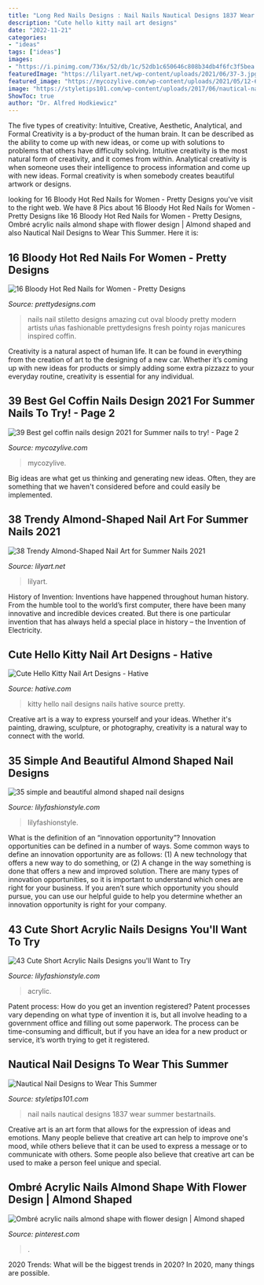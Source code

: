 ```yaml
---
title: "Long Red Nails Designs : Nail Nails Nautical Designs 1837 Wear Summer Bestartnails"
description: "Cute hello kitty nail art designs"
date: "2022-11-21"
categories:
- "ideas"
tags: ["ideas"]
images:
- "https://i.pinimg.com/736x/52/db/1c/52db1c650646c808b34db4f6fc3f5bea.jpg"
featuredImage: "https://lilyart.net/wp-content/uploads/2021/06/37-3.jpg"
featured_image: "https://mycozylive.com/wp-content/uploads/2021/05/12-683x1024.jpg"
image: "https://styletips101.com/wp-content/uploads/2017/06/nautical-nail-design-12.jpg"
ShowToc: true
author: "Dr. Alfred Hodkiewicz"
---
```



The five types of creativity: Intuitive, Creative, Aesthetic, Analytical, and Formal
Creativity is a by-product of the human brain. It can be described as the ability to come up with new ideas, or come up with solutions to problems that others have difficulty solving. Intuitive creativity is the most natural form of creativity, and it comes from within. Analytical creativity is when someone uses their intelligence to process information and come up with new ideas. Formal creativity is when somebody creates beautiful artwork or designs.

	

		
looking for 16 Bloody Hot Red Nails for Women - Pretty Designs you've visit to the right web. We have 8 Pics about 16 Bloody Hot Red Nails for Women - Pretty Designs like 16 Bloody Hot Red Nails for Women - Pretty Designs, Ombré acrylic nails almond shape with flower design | Almond shaped and also Nautical Nail Designs to Wear This Summer. Here it is:
		
    
## 16 Bloody Hot Red Nails For Women - Pretty Designs

<img loading=lazy src="https://www.prettydesigns.com/wp-content/uploads/2014/08/Amazing-Red-Stiletto-Nails.jpg" onerror="this.onerror=null;this.src='https://tse4.mm.bing.net/th?id=OIP.Eb7wfySTuGmVB7ZBSwiqjwHaLH&amp;pid=15.1';" alt="16 Bloody Hot Red Nails for Women - Pretty Designs">

_Source: prettydesigns.com_

>nails nail stiletto designs amazing cut oval bloody pretty modern artists uñas fashionable prettydesigns fresh pointy rojas manicures inspired coffin. 

	

Creativity is a natural aspect of human life. It can be found in everything from the creation of art to the designing of a new car. Whether it’s coming up with new ideas for products or simply adding some extra pizzazz to your everyday routine, creativity is essential for any individual.

    
## 39 Best Gel Coffin Nails Design 2021 For Summer Nails To Try! - Page 2

<img loading=lazy src="https://mycozylive.com/wp-content/uploads/2021/05/12-683x1024.jpg" onerror="this.onerror=null;this.src='https://tse1.mm.bing.net/th?id=OIP.ItGxfGDD83BPGBVmewMk0wHaLG&amp;pid=15.1';" alt="39 Best gel coffin nails design 2021 for Summer nails to try! - Page 2">

_Source: mycozylive.com_

>mycozylive. 

	

Big ideas are what get us thinking and generating new ideas. Often, they are something that we haven't considered before and could easily be implemented.

    
## 38 Trendy Almond-Shaped Nail Art For Summer Nails 2021

<img loading=lazy src="https://lilyart.net/wp-content/uploads/2021/06/37-3.jpg" onerror="this.onerror=null;this.src='https://tse4.mm.bing.net/th?id=OIP.Ujq4zA9J4oV4Y468COQeuAHaLH&amp;pid=15.1';" alt="38 Trendy Almond-Shaped Nail Art for Summer Nails 2021">

_Source: lilyart.net_

>lilyart. 

	

History of Invention:
Inventions have happened throughout human history. From the humble tool to the world’s first computer, there have been many innovative and incredible devices created. But there is one particular invention that has always held a special place in history – the Invention of Electricity.

    
## Cute Hello Kitty Nail Art Designs - Hative

<img loading=lazy src="https://hative.com/wp-content/uploads/2015/01/hello-kitty-nails/18-cute-hello-kitty-nail-art-designs.jpg" onerror="this.onerror=null;this.src='https://tse1.mm.bing.net/th?id=OIP.BpbuYBmLZhsYEN-JOxULDAHaHa&amp;pid=15.1';" alt="Cute Hello Kitty Nail Art Designs - Hative">

_Source: hative.com_

>kitty hello nail designs nails hative source pretty. 

	

Creative art is a way to express yourself and your ideas. Whether it's painting, drawing, sculpture, or photography, creativity is a natural way to connect with the world.

    
## 35 Simple And Beautiful Almond Shaped Nail Designs

<img loading=lazy src="https://lilyfashionstyle.com/wp-content/uploads/2021/04/31-5-768x1152.jpg" onerror="this.onerror=null;this.src='https://tse2.mm.bing.net/th?id=OIP.z0zP5cK2UUflcOSa590GmQHaLH&amp;pid=15.1';" alt="35 simple and beautiful almond shaped nail designs">

_Source: lilyfashionstyle.com_

>lilyfashionstyle. 

	

What is the definition of an “innovation opportunity”?
Innovation opportunities can be defined in a number of ways. Some common ways to define an innovation opportunity are as follows: (1) A new technology that offers a new way to do something, or (2) A change in the way something is done that offers a new and improved solution. 
There are many types of innovation opportunities, so it is important to understand which ones are right for your business. If you aren’t sure which opportunity you should pursue, you can use our helpful guide to help you determine whether an innovation opportunity is right for your company.

    
## 43 Cute Short Acrylic Nails Designs You&#039;ll Want To Try

<img loading=lazy src="https://lilyfashionstyle.com/wp-content/uploads/2021/05/3-7-683x1024.jpg" onerror="this.onerror=null;this.src='https://tse4.mm.bing.net/th?id=OIP.Ic5nOi803xD9TYzIVerRyQHaLG&amp;pid=15.1';" alt="43 Cute Short Acrylic Nails Designs you&#039;ll Want to Try">

_Source: lilyfashionstyle.com_

>acrylic. 

	

Patent process: How do you get an invention registered?
Patent processes vary depending on what type of invention it is, but all involve heading to a government office and filling out some paperwork. The process can be time-consuming and difficult, but if you have an idea for a new product or service, it’s worth trying to get it registered.

    
## Nautical Nail Designs To Wear This Summer

<img loading=lazy src="https://styletips101.com/wp-content/uploads/2017/06/nautical-nail-design-12.jpg" onerror="this.onerror=null;this.src='https://tse3.mm.bing.net/th?id=OIP.XMP9zMVo8S2ST2WVr8igTgHaHa&amp;pid=15.1';" alt="Nautical Nail Designs to Wear This Summer">

_Source: styletips101.com_

>nail nails nautical designs 1837 wear summer bestartnails. 

	

Creative art is an art form that allows for the expression of ideas and emotions. Many people believe that creative art can help to improve one's mood, while others believe that it can be used to express a message or to communicate with others. Some people also believe that creative art can be used to make a person feel unique and special.

    
## Ombré Acrylic Nails Almond Shape With Flower Design | Almond Shaped

<img loading=lazy src="https://i.pinimg.com/736x/52/db/1c/52db1c650646c808b34db4f6fc3f5bea.jpg" onerror="this.onerror=null;this.src='https://tse4.mm.bing.net/th?id=OIP.tY4UGQM9kHlQm71f2oY60AHaNL&amp;pid=15.1';" alt="Ombré acrylic nails almond shape with flower design | Almond shaped">

_Source: pinterest.com_

>. 

	

2020 Trends: What will be the biggest trends in 2020?
In 2020, many things are possible.

